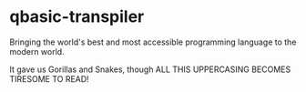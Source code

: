 # qbasic-transpiler
Bringing the world's best and most accessible programming language to the modern world.

It gave us Gorillas and Snakes, though ALL THIS UPPERCASING BECOMES TIRESOME TO READ!
